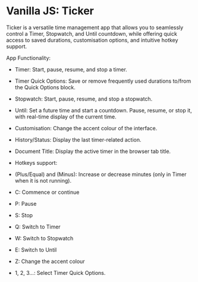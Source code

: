 # Vanilla JS: Ticker

Ticker is a versatile time management app that allows you to seamlessly control a Timer, Stopwatch, and Until countdown, while offering quick access to saved durations, customisation options, and intuitive hotkey support.

App Functionality:

-   Timer: Start, pause, resume, and stop a timer.
-   Timer Quick Options: Save or remove frequently used durations to/from the Quick Options block.
-   Stopwatch: Start, pause, resume, and stop a stopwatch.
-   Until: Set a future time and start a countdown. Pause, resume, or stop it, with real-time display of the current time.
-   Customisation: Change the accent colour of the interface.
-   History/Status: Display the last timer-related action.
-   Document Title: Display the active timer in the browser tab title.

-   Hotkeys support:
-   (Plus/Equal) and (Minus): Increase or decrease minutes (only in Timer when it is not running).
-   C: Commence or continue
-   P: Pause
-   S: Stop
-   Q: Switch to Timer
-   W: Switch to Stopwatch
-   E: Switch to Until
-   Z: Change the accent colour
-   1, 2, 3...: Select Timer Quick Options.
